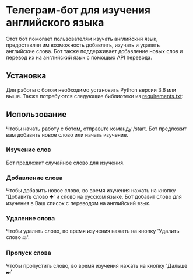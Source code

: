 
# Телеграм-бот для изучения английского языка

Этот бот помогает пользователям изучать английский язык, предоставляя им возможность добавлять, изучать и удалять английские слова. 
Бот также поддерживает добавление новых слов и перевод их на английский язык с помощью API перевода.

## Установка

Для работы с ботом необходимо установить Python версии 3.6 или выше. Также потребуются следующие библиотеки 
из [requirements.txt](requirements.txt):

## Использование

Чтобы начать работу с ботом, отправьте команду /start. Бот предложит вам добавить новое слово или начать изучение.

### Изучение слов

Бот предложит случайное слово для изучения.


### Добавление слова

Чтобы добавить новое слово, во время изучения нажать на кнопку 'Добавить слово ➕' и слово на русском языке. 
Бот добавит слово для изучения в Ваш список с переводом на английский язык.

### Удаление слова

Чтобы удалить слово, во время изучения нажать на кнопку 'Удалить слово 🔙'.

### Пропуск слова

Чтобы пропустить слово, во время изучения нажать на кнопку 'Дальше ⏭'
